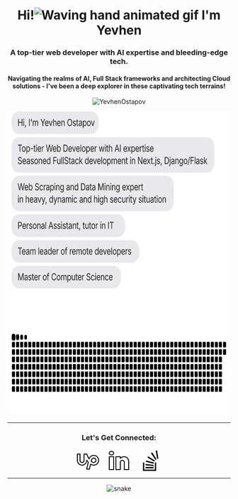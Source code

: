 <h1 align="center">Hi!<img src="https://raw.githubusercontent.com/nixin72/nixin72/master/wave.gif" 
         alt="Waving hand animated gif"
         height="45"
         width="45" /> I'm Yevhen</h1>
<h3 align="center">
A top-tier web developer with AI expertise and bleeding-edge tech.
</h3>
<h4 align="center">Navigating the realms of AI, Full Stack frameworks and architecting Cloud solutions - I've been a deep explorer in these captivating tech terrains!</h4>

<p align="center"> <img src="https://komarev.com/ghpvc/?username=NisaarAgharia&label=Profile%20views&color=brightgreen&style=flat" alt="YevhenOstapov" /> </p>
<p align="center">
<img height="480" width="680" src="./chat.svg" alt="YevhenOstapov" /></a>
<img height="200" width="780" src="./github-contribution-grid-snake.svg" alt="YevhenOstapov" /></a>
</p>


<hr>

<h3 align="center">Let's Get Connected:</h3>
<p align="center">
<a href="https://www.upwork.com/freelancers/~013ba7d51dc1e4e355" target="blank"><img align="center" src="./upwork.png" alt="Yevhen Ostapov" height="50" width="50" /></a> &nbsp;&nbsp;&nbsp;
<a href="https://www.linkedin.com/in/yevhen-ostapov-b5a334276/" target="blank"><img align="center" src="./linkedin.png" alt="Yevhen Ostapov" height="50" width="50" /></a>&nbsp;&nbsp;&nbsp;&nbsp;
<a href="https://stackoverflow.com/users/21864164/yevhen-ostapov" target="blank"><img align="center" src="./stackoverflow.png" alt="Yevhen Ostapov" height="50" width="50" /></a>
</p>

<hr>

<p align="center">
  <img src="https://github.com/ishikkkkaaaa/ishikkkkaaaa/raw/output/github-contribution-grid-snake.svg" alt="snake"></center>
</p>

